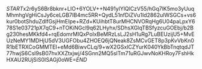 $START$x2r6yS6Br8bknr+LIO+6YOLV++N491ylYlQlCzV55/hGq7lK5mo3yUuqMhmhgVgHiCsJy6ceLGB7IB4mc5RR+QydL51nfDiZVu1Id2862ulWSGCs+vs6kur0botShduZdlfGsjHmEIpe+RZd+KUihbtT8urMHCNVORqHg6U04paLpxY678S1e03721pX7qC9+nTOKiNGcl9q62LHyhx/SDhsXGlqTBSfyzcuGOEbj/b2Bg230hesMKkfd4+rqEdomrMIQxPoIxBeMRzLsLJ2sH1uRg7LuBEUzijU5+MvEUzNeMY1MDHjU5dV3UGFObu4ZHOEQ6jQNeak8ZsMCvGET8p3pKvVbKn0R1bETRXCoGMMTEI+eMd6BiwvCLq/9+wX2GSxlCZYurK040YkBbTnqtqdJT77hwjS6Csl9sB07hvXXZtxjwj/4SGnn2MQ5slTm71uRGJwvNoKHRoy7FshHkHXAU2RUjSiS0ISAGj0oWE=$END$